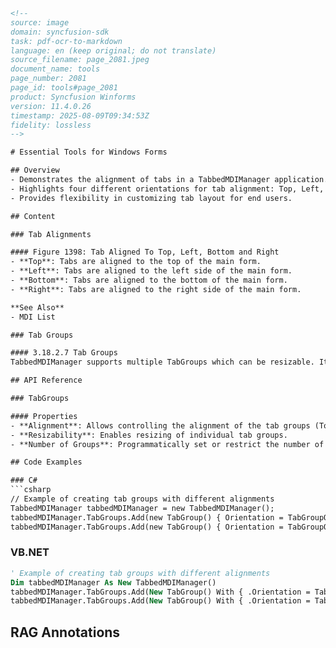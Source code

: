 ```html
<!-- 
source: image
domain: syncfusion-sdk
task: pdf-ocr-to-markdown
language: en (keep original; do not translate)
source_filename: page_2081.jpeg
document_name: tools
page_number: 2081
page_id: tools#page_2081
product: Syncfusion Winforms
version: 11.4.0.26
timestamp: 2025-08-09T09:34:53Z
fidelity: lossless
-->

# Essential Tools for Windows Forms

## Overview
- Demonstrates the alignment of tabs in a TabbedMDIManager application.
- Highlights four different orientations for tab alignment: Top, Left, Bottom, and Right.
- Provides flexibility in customizing tab layout for end users.

## Content

### Tab Alignments

#### Figure 1398: Tab Aligned To Top, Left, Bottom and Right
- **Top**: Tabs are aligned to the top of the main form.
- **Left**: Tabs are aligned to the left side of the main form.
- **Bottom**: Tabs are aligned to the bottom of the main form.
- **Right**: Tabs are aligned to the right side of the main form.

**See Also**
- MDI List

### Tab Groups

#### 3.18.2.7 Tab Groups
TabbedMDIManager supports multiple TabGroups which can be resizable. It allows users to programmatically control and restrict the number and layout of the tab groups and also lets users associate a form with a specific tab group. This way users can provide a custom tabbed layout for the end users of the TabbedMDI application. The MDI Children can arranged horizontally or vertically.

## API Reference

### TabGroups

#### Properties
- **Alignment**: Allows controlling the alignment of the tab groups (Top, Left, Bottom, Right).
- **Resizability**: Enables resizing of individual tab groups.
- **Number of Groups**: Programmatically set or restrict the number of tab groups.

## Code Examples

### C#
```csharp
// Example of creating tab groups with different alignments
TabbedMDIManager tabbedMDIManager = new TabbedMDIManager();
tabbedMDIManager.TabGroups.Add(new TabGroup() { Orientation = TabGroupOrientation.Top });
tabbedMDIManager.TabGroups.Add(new TabGroup() { Orientation = TabGroupOrientation.Bottom });
```

### VB.NET
```vb
' Example of creating tab groups with different alignments
Dim tabbedMDIManager As New TabbedMDIManager()
tabbedMDIManager.TabGroups.Add(New TabGroup() With { .Orientation = TabGroupOrientation.Top })
tabbedMDIManager.TabGroups.Add(New TabGroup() With { .Orientation = TabGroupOrientation.Bottom })
```

## RAG Annotations
<!-- tags: [tabbedmdi, mdi, tabgroups, tabalignment] keywords: [tabbedmdi, tab alignment, left, top, bottom, right, tabgroups, custom layout, mdi, end user experience, tabbedmdimanager] -->
```